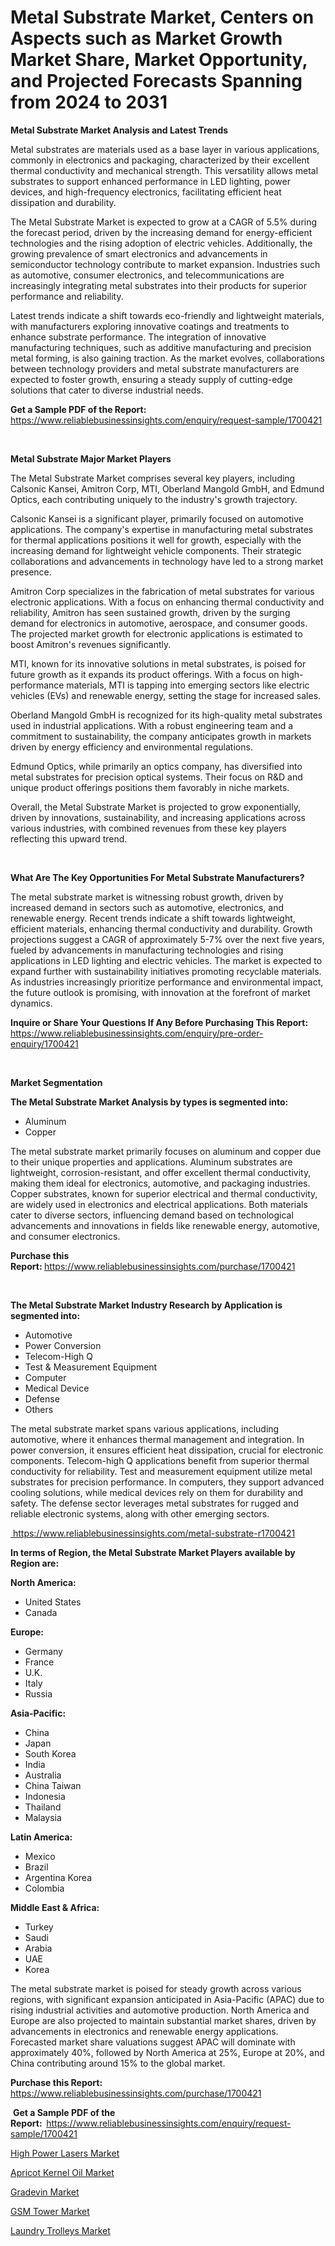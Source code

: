<p><h1>Metal Substrate Market, Centers on Aspects such as Market Growth Market Share, Market Opportunity, and Projected Forecasts Spanning from 2024 to 2031</h1></p><p><strong>Metal Substrate Market Analysis and Latest Trends</strong></p>
<p><p>Metal substrates are materials used as a base layer in various applications, commonly in electronics and packaging, characterized by their excellent thermal conductivity and mechanical strength. This versatility allows metal substrates to support enhanced performance in LED lighting, power devices, and high-frequency electronics, facilitating efficient heat dissipation and durability.</p><p>The Metal Substrate Market is expected to grow at a CAGR of 5.5% during the forecast period, driven by the increasing demand for energy-efficient technologies and the rising adoption of electric vehicles. Additionally, the growing prevalence of smart electronics and advancements in semiconductor technology contribute to market expansion. Industries such as automotive, consumer electronics, and telecommunications are increasingly integrating metal substrates into their products for superior performance and reliability.</p><p>Latest trends indicate a shift towards eco-friendly and lightweight materials, with manufacturers exploring innovative coatings and treatments to enhance substrate performance. The integration of innovative manufacturing techniques, such as additive manufacturing and precision metal forming, is also gaining traction. As the market evolves, collaborations between technology providers and metal substrate manufacturers are expected to foster growth, ensuring a steady supply of cutting-edge solutions that cater to diverse industrial needs.</p></p>
<p><strong>Get a Sample PDF of the Report:&nbsp;</strong> <a href="https://www.reliablebusinessinsights.com/enquiry/request-sample/1700421?utm_campaign=41&utm_medium=2&utm_source=Github&utm_content=ia&utm_term=21102024&utm_id=metal-substrate">https://www.reliablebusinessinsights.com/enquiry/request-sample/1700421</a></p>
<p>&nbsp;</p>
<p><strong>Metal Substrate Major Market Players</strong></p>
<p><p>The Metal Substrate Market comprises several key players, including Calsonic Kansei, Amitron Corp, MTI, Oberland Mangold GmbH, and Edmund Optics, each contributing uniquely to the industry's growth trajectory.</p><p>Calsonic Kansei is a significant player, primarily focused on automotive applications. The company's expertise in manufacturing metal substrates for thermal applications positions it well for growth, especially with the increasing demand for lightweight vehicle components. Their strategic collaborations and advancements in technology have led to a strong market presence.</p><p>Amitron Corp specializes in the fabrication of metal substrates for various electronic applications. With a focus on enhancing thermal conductivity and reliability, Amitron has seen sustained growth, driven by the surging demand for electronics in automotive, aerospace, and consumer goods. The projected market growth for electronic applications is estimated to boost Amitron's revenues significantly.</p><p>MTI, known for its innovative solutions in metal substrates, is poised for future growth as it expands its product offerings. With a focus on high-performance materials, MTI is tapping into emerging sectors like electric vehicles (EVs) and renewable energy, setting the stage for increased sales. </p><p>Oberland Mangold GmbH is recognized for its high-quality metal substrates used in industrial applications. With a robust engineering team and a commitment to sustainability, the company anticipates growth in markets driven by energy efficiency and environmental regulations.</p><p>Edmund Optics, while primarily an optics company, has diversified into metal substrates for precision optical systems. Their focus on R&D and unique product offerings positions them favorably in niche markets.</p><p>Overall, the Metal Substrate Market is projected to grow exponentially, driven by innovations, sustainability, and increasing applications across various industries, with combined revenues from these key players reflecting this upward trend.</p></p>
<p>&nbsp;</p>
<p><strong>What Are The Key Opportunities For Metal Substrate Manufacturers?</strong></p>
<p><p>The metal substrate market is witnessing robust growth, driven by increased demand in sectors such as automotive, electronics, and renewable energy. Recent trends indicate a shift towards lightweight, efficient materials, enhancing thermal conductivity and durability. Growth projections suggest a CAGR of approximately 5-7% over the next five years, fueled by advancements in manufacturing technologies and rising applications in LED lighting and electric vehicles. The market is expected to expand further with sustainability initiatives promoting recyclable materials. As industries increasingly prioritize performance and environmental impact, the future outlook is promising, with innovation at the forefront of market dynamics.</p></p>
<p><strong>Inquire or Share Your Questions If Any Before Purchasing This Report:</strong> <a href="https://www.reliablebusinessinsights.com/enquiry/pre-order-enquiry/1700421?utm_campaign=41&utm_medium=2&utm_source=Github&utm_content=ia&utm_term=21102024&utm_id=metal-substrate">https://www.reliablebusinessinsights.com/enquiry/pre-order-enquiry/1700421</a></p>
<p>&nbsp;</p>
<p><strong>Market Segmentation</strong></p>
<p><strong>The Metal Substrate Market Analysis by types is segmented into:</strong></p>
<p><ul><li>Aluminum</li><li>Copper</li></ul></p>
<p><p>The metal substrate market primarily focuses on aluminum and copper due to their unique properties and applications. Aluminum substrates are lightweight, corrosion-resistant, and offer excellent thermal conductivity, making them ideal for electronics, automotive, and packaging industries. Copper substrates, known for superior electrical and thermal conductivity, are widely used in electronics and electrical applications. Both materials cater to diverse sectors, influencing demand based on technological advancements and innovations in fields like renewable energy, automotive, and consumer electronics.</p></p>
<p><strong>Purchase this Report:&nbsp;</strong><a href="https://www.reliablebusinessinsights.com/purchase/1700421?utm_campaign=41&utm_medium=2&utm_source=Github&utm_content=ia&utm_term=21102024&utm_id=metal-substrate">https://www.reliablebusinessinsights.com/purchase/1700421</a></p>
<p>&nbsp;</p>
<p><strong>The Metal Substrate Market Industry Research by Application is segmented into:</strong></p>
<p><ul><li>Automotive</li><li>Power Conversion</li><li>Telecom-High Q</li><li>Test & Measurement Equipment</li><li>Computer</li><li>Medical Device</li><li>Defense</li><li>Others</li></ul></p>
<p><p>The metal substrate market spans various applications, including automotive, where it enhances thermal management and integration. In power conversion, it ensures efficient heat dissipation, crucial for electronic components. Telecom-high Q applications benefit from superior thermal conductivity for reliability. Test and measurement equipment utilize metal substrates for precision performance. In computers, they support advanced cooling solutions, while medical devices rely on them for durability and safety. The defense sector leverages metal substrates for rugged and reliable electronic systems, along with other emerging sectors.</p></p>
<p><a href="https://www.reliablebusinessinsights.com/metal-substrate-r1700421?utm_campaign=41&utm_medium=2&utm_source=Github&utm_content=ia&utm_term=21102024&utm_id=metal-substrate">&nbsp;https://www.reliablebusinessinsights.com/metal-substrate-r1700421</a></p>
<p><strong>In terms of Region, the Metal Substrate Market Players available by Region are:</strong></p>
<p>
    <p> <strong> North America: </strong>
        <ul>
            <li>United States</li>
            <li>Canada</li>
        </ul>
        </p> 
    <p> <strong> Europe: </strong>
        <ul>
            <li>Germany</li>
            <li>France</li>
            <li>U.K.</li>
            <li>Italy</li>
            <li>Russia</li>
        </ul>
        </p> 
    <p> <strong> Asia-Pacific: </strong>
        <ul>
            <li>China</li>
            <li>Japan</li>
            <li>South Korea</li>
            <li>India</li>
            <li>Australia</li>
            <li>China Taiwan</li>
            <li>Indonesia</li>
            <li>Thailand</li>
            <li>Malaysia</li>
        </ul>
        </p> 
    <p> <strong> Latin America: </strong>
        <ul>
            <li>Mexico</li>
            <li>Brazil</li>
            <li>Argentina Korea</li>
            <li>Colombia</li>
        </ul>
        </p> 
    <p> <strong> Middle East & Africa: </strong>
        <ul>
            <li>Turkey</li>
            <li>Saudi</li>
            <li>Arabia</li>
            <li>UAE</li>
            <li>Korea</li>
        </ul>
    </p>
    </p>
<p><p>The metal substrate market is poised for steady growth across various regions, with significant expansion anticipated in Asia-Pacific (APAC) due to rising industrial activities and automotive production. North America and Europe are also projected to maintain substantial market shares, driven by advancements in electronics and renewable energy applications. Forecasted market share valuations suggest APAC will dominate with approximately 40%, followed by North America at 25%, Europe at 20%, and China contributing around 15% to the global market.</p></p>
<p><strong>Purchase this Report: </strong><a href="https://www.reliablebusinessinsights.com/purchase/1700421?utm_campaign=41&utm_medium=2&utm_source=Github&utm_content=ia&utm_term=21102024&utm_id=metal-substrate">https://www.reliablebusinessinsights.com/purchase/1700421</a></p>
<p>&nbsp;<strong>Get a Sample PDF of the Report:&nbsp;&nbsp;</strong><a href="https://www.reliablebusinessinsights.com/enquiry/request-sample/1700421?utm_campaign=41&utm_medium=2&utm_source=Github&utm_content=ia&utm_term=21102024&utm_id=metal-substrate">https://www.reliablebusinessinsights.com/enquiry/request-sample/1700421</a></p>
<p><strong></strong></p>
<p><p><a href="https://issuu.com/reportprime-2/docs/high-power-lasers-market-size-2030._1cf0d67d95d29f?utm_campaign=41&utm_medium=2&utm_source=Github&utm_content=ia&utm_term=21102024&utm_id=metal-substrate">High Power Lasers Market</a></p><p><a href="https://github.com/jerridoxdemase/Market-Research-Report-List-1/blob/main/apricot-kernel-oil-market.md?utm_campaign=41&utm_medium=2&utm_source=Github&utm_content=ia&utm_term=21102024&utm_id=metal-substrate">Apricot Kernel Oil Market</a></p><p><a href="https://www.linkedin.com/pulse/gradevin-market-global-share-ranking-overall-sales-demand-q1sie?utm_campaign=41&utm_medium=2&utm_source=Github&utm_content=ia&utm_term=21102024&utm_id=metal-substrate">Gradevin Market</a></p><p><a href="https://www.linkedin.com/pulse/gsm-tower-market-trends-focusing-insight-forecast-analysis-ropfe?utm_campaign=41&utm_medium=2&utm_source=Github&utm_content=ia&utm_term=21102024&utm_id=metal-substrate">GSM Tower Market</a></p><p><a href="https://issuu.com/reportprime-2/docs/laundry-trolleys-market-size-2030.p_04bdbaf845c029?utm_campaign=41&utm_medium=2&utm_source=Github&utm_content=ia&utm_term=21102024&utm_id=metal-substrate">Laundry Trolleys Market</a></p></p>
